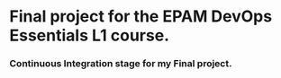 # Final project for the EPAM DevOps Essentials L1 course.

### Continuous Integration stage for my Final project.